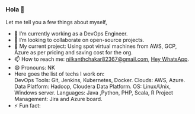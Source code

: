 ### Hola 👋 
Let me tell you a few things about myself,
- 🔭 I’m currently working as a DevOps Engineer.
- 👯 I’m looking to collaborate on open-source projects.
- 🤔 My current project: Using spot virtual machines from AWS, GCP, Azure as per pricing and saving cost for the org.
- 📫 How to reach me: nilkanthchakar82367@gmail.com, [Hey WhatsApp](https://wa.me/919075706197).
- 😄 Pronouns: NK
- Here goes the list of techs I work on:  
      DevOps Tools: Git, Jenkins, Kubernetes, Docker.
      Clouds: AWS, Azure.
      Data Platform: Hadoop, Cloudera Data Platform.
      OS: Linux/Unix, Windows server.
      Languages: Java ,Python, PHP, Scala, R
      Project Management: Jira and Azure board.
- ⚡ Fun fact: 

